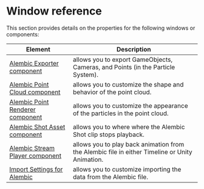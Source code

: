 # Window reference

This section provides details on the properties for the following windows or components:

| Element                                                      | Description                                                                                    |
|--------------------------------------------------------------|------------------------------------------------------------------------------------------------|
| [ Alembic Exporter component ]( ref_Exporter.md )            | allows you to export GameObjects, Cameras, and Points (in the Particle System).                |
| [Alembic Point Cloud component](ref_PointCloud.md)           | allows you to customize the shape and behavior of the point cloud.                             |
| [ Alembic Point Renderer component ]( ref_PointRenderer.md ) | allows you to customize the appearance of the particles in the point cloud.                    |
| [ Alembic Shot Asset component ]( ref_Shot.md )              | allows you to where where the Alembic Shot clip stops playback.                                |
| [ Alembic Stream Player component ]( ref_StreamPlayer.md )   | allows you to play back animation from the Alembic file in either Timeline or Unity Animation. |
| [ Import Settings for Alembic ]( ref_Importer.md )           | allows you to customize importing the data from the Alembic file.                              |